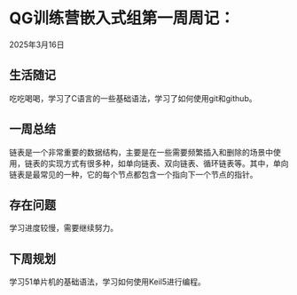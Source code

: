# QG训练营嵌入式组第一周周记：
2025年3月16日

## 生活随记

吃吃喝喝，学习了C语言的一些基础语法，学习了如何使用git和github。

## 一周总结

链表是一个非常重要的数据结构，主要是在一些需要频繁插入和删除的场景中使用，链表的实现方式有很多种，如单向链表、双向链表、循环链表等。其中，单向链表是最常见的一种，它的每个节点都包含一个指向下一个节点的指针。

## 存在问题

学习进度较慢，需要继续努力。

## 下周规划

学习51单片机的基础语法，学习如何使用Keil5进行编程。
